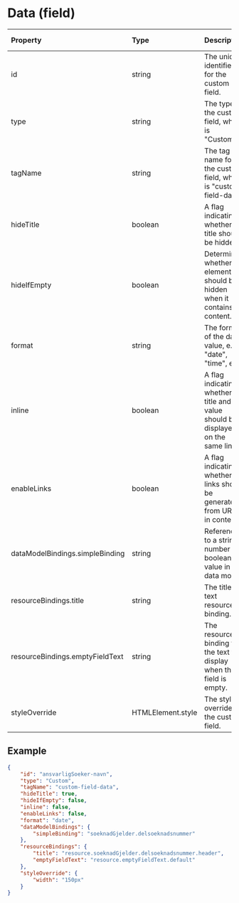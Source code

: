# Data (field)

| Property                        | Type              | Description                                                                         | Default value |
| :------------------------------ | :---------------- | :---------------------------------------------------------------------------------- | :------------ |
| id                              | string            | The unique identifier for the custom field.                                         |               |
| type                            | string            | The type of the custom field, which is "Custom".                                    |               |
| tagName                         | string            | The tag name for the custom field, which is "custom-field-data".                    |               |
| hideTitle                       | boolean           | A flag indicating whether the title should be hidden.                               | false         |
| hideIfEmpty                     | boolean           | Determines whether the element should be hidden when it contains no content.        | false         |
| format                          | string            | The format of the data value, e.g., "date", "time", etc.                            |               |
| inline                          | boolean           | A flag indicating whether the title and value should be displayed on the same line. | false         |
| enableLinks                     | boolean           | A flag indicating whether links should be generated from URLs in content.           | false         |
| dataModelBindings.simpleBinding | string            | Reference to a string, number or boolean value in the data model.                   |               |
| resourceBindings.title          | string            | The title text resource binding.                                                    |               |
| resourceBindings.emptyFieldText | string            | The resource binding for the text to display when the field is empty.               |               |
| styleOverride                   | HTMLElement.style | The style override for the custom field.                                            |               |

## Example

```json
{
    "id": "ansvarligSoeker-navn",
    "type": "Custom",
    "tagName": "custom-field-data",
    "hideTitle": true,
    "hideIfEmpty": false,
    "inline": false,
    "enableLinks": false,
    "format": "date",
    "dataModelBindings": {
        "simpleBinding": "soeknadGjelder.delsoeknadsnummer"
    },
    "resourceBindings": {
        "title": "resource.soeknadGjelder.delsoeknadsnummer.header",
        "emptyFieldText": "resource.emptyFieldText.default"
    },
    "styleOverride": {
        "width": "150px"
    }
}
```
